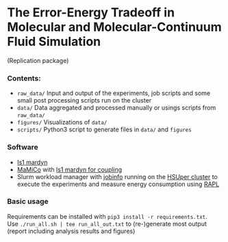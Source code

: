 # The Error-Energy Tradeoff in Molecular and Molecular-Continuum Fluid Simulation
(Replication package) 

### Contents:
+ `raw_data/` Input and output of the experiments, job scripts and some small post processing scripts run on the cluster
+ `data/` Data aggregated and processed manually or usings scripts from `raw_data/`
+ `figures/` Visualizations of `data/`
+ `scripts/` Python3 script to generate files in `data/` and `figures`

### Software
+ [ls1 mardyn](https://github.com/ls1mardyn/ls1-mardyn/tree/baca393d7)
+ [MaMiCo](https://github.com/HSU-HPC/MaMiCo/tree/3e516cc3) with [ls1 mardyn for coupling](https://github.com/ls1mardyn/ls1-mardyn/tree/31e1e4819)
+ Slurm workload manager with [jobinfo](https://github.com/birc-aeh/slurm-utils/tree/master) running on the [HSUper cluster](https://www.hsu-hh.de/hpc/en/hsuper/) to execute the experiments and measure energy consumption using [RAPL](https://github.com/SchedMD/slurm/blob/master/src/plugins/acct_gather_energy/rapl/acct_gather_energy_rapl.c)

### Basic usage
Requirements can be installed with `pip3 install -r requirements.txt`.  
Use `./run_all.sh | tee run_all_out.txt` to (re-)generate most output (report including analysis results and figures)

